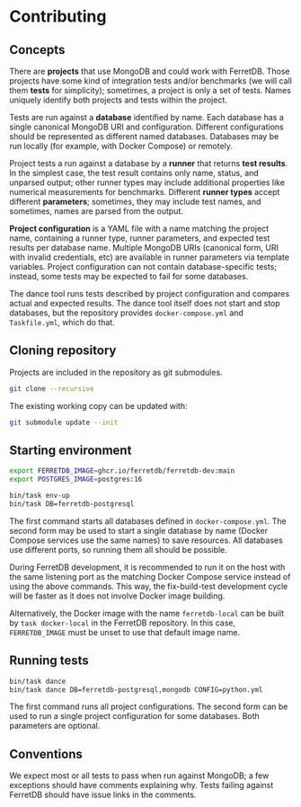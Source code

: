 # Contributing

## Concepts

There are **projects** that use MongoDB and could work with FerretDB.
Those projects have some kind of integration tests and/or benchmarks (we will call them **tests** for simplicity); sometimes, a project is only a set of tests.
Names uniquely identify both projects and tests within the project.

Tests are run against a **database** identified by name.
Each database has a single canonical MongoDB URI and configuration.
Different configurations should be represented as different named databases.
Databases may be run locally (for example, with Docker Compose) or remotely.

Project tests a run against a database by a **runner** that returns **test results**.
In the simplest case, the test result contains only name, status, and unparsed output; other runner types may include additional properties like numerical measurements for benchmarks.
Different **runner types** accept different **parameters**; sometimes, they may include test names, and sometimes, names are parsed from the output.

**Project configuration** is a YAML file with a name matching the project name, containing a runner type, runner parameters, and expected test results per database name.
Multiple MongoDB URIs (canonical form, URI with invalid credentials, etc) are available in runner parameters via template variables.
Project configuration can not contain database-specific tests; instead, some tests may be expected to fail for some databases.

The dance tool runs tests described by project configuration and compares actual and expected results.
The dance tool itself does not start and stop databases, but the repository provides `docker-compose.yml` and `Taskfile.yml`, which do that.

## Cloning repository

Projects are included in the repository as git submodules.

```sh
git clone --recursive
```

The existing working copy can be updated with:

```sh
git submodule update --init
```

## Starting environment

```sh
export FERRETDB_IMAGE=ghcr.io/ferretdb/ferretdb-dev:main
export POSTGRES_IMAGE=postgres:16

bin/task env-up
bin/task DB=ferretdb-postgresql
```

The first command starts all databases defined in `docker-compose.yml`.
The second form may be used to start a single database by name (Docker Compose services use the same names) to save resources.
All databases use different ports, so running them all should be possible.

During FerretDB development, it is recommended to run it on the host with the same listening port as the matching Docker Compose service instead of using the above commands.
This way, the fix-build-test development cycle will be faster as it does not involve Docker image building.

Alternatively, the Docker image with the name `ferretdb-local` can be built by `task docker-local` in the FerretDB repository.
In this case, `FERRETDB_IMAGE` must be unset to use that default image name.

## Running tests

```sh
bin/task dance
bin/task dance DB=ferretdb-postgresql,mongodb CONFIG=python.yml
```

The first command runs all project configurations.
The second form can be used to run a single project configuration for some databases.
Both parameters are optional.

## Conventions

We expect most or all tests to pass when run against MongoDB; a few exceptions should have comments explaining why.
Tests failing against FerretDB should have issue links in the comments.

